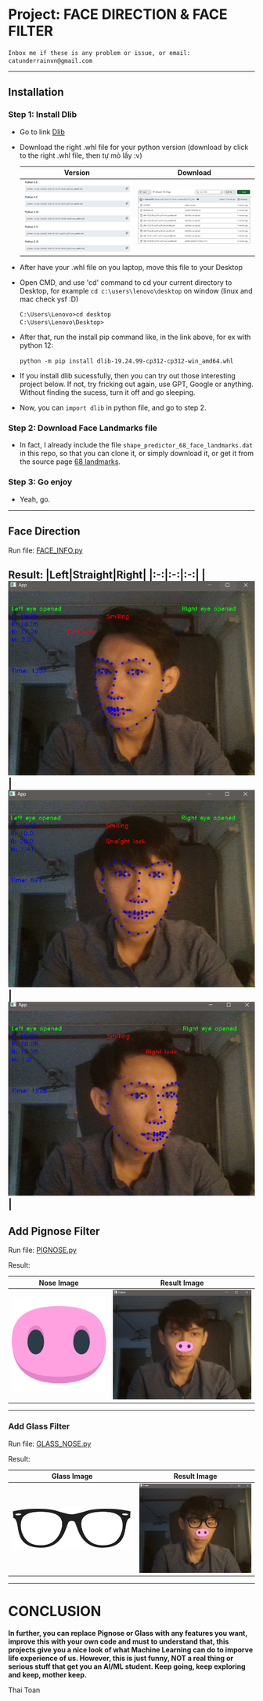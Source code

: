 
# Project: FACE DIRECTION & FACE FILTER
    Inbox me if these is any problem or issue, or email: catunderrainvn@gmail.com
---
## Installation
### Step 1: Install Dlib
- Go to link [Dlib](https://github.com/z-mahmud22/Dlib_Windows_Python3.x)<br>
- Download the right .whl file for your python version (download by click to the right .whl file, then tự mò lấy :v)

    |Version|Download|
    |:-:|:-:|
    |![](version.png)|![](download.png)|

- After have your .whl file on you laptop, move this file to your Desktop
- Open CMD, and use 'cd' command to cd your current directory to Desktop, for example `cd c:\users\lenovo\desktop` on window (linux and mac check ysf :D)
    ```
    C:\Users\Lenovo>cd desktop
    C:\Users\Lenovo\Desktop>
    ```
- After that, run the install pip command like, in the link above, for ex with python 12:

    `python -m pip install dlib-19.24.99-cp312-cp312-win_amd64.whl`
- If you install dlib sucessfully, then you can try out those interesting project below. If not, try fricking out again, use GPT, Google or anything. Without finding the sucess, turn it off and go sleeping.
- Now, you can `import dlib` in python file, and go to step 2.

### Step 2: Download Face Landmarks file
- In fact, I already include the file `shape_predictor_68_face_landmarks.dat` in this repo, so that you can clone it, or simply download it, or get it from the source page [68 landmarks](https://github.com/italojs/facial-landmarks-recognition/).

### Step 3: Go enjoy
- Yeah, go.
---

## Face Direction
Run file: [FACE_INFO.py](FACE_INFO.py)

Result:
|Left|Straight|Right|
|:-:|:-:|:-:|
|![](LEFT.png)|![](FACE.png)|![](RIGHT.png)|
---
## Add Pignose Filter
Run file: [PIGNOSE.py](PIGNOSE.py)

Result:

|Nose Image|Result Image|
|:-:|:-:|
|![](pignose.png)|![](PIG.png)|
---
### Add Glass Filter
Run file: [GLASS_NOSE.py](GLASS_NOSE.py)

Result:

|Glass Image|Result Image|
|:-:|:-:|
|![](glass.png)|![](GLASSNOSE.png)|
---
# CONCLUSION
**In further, you can replace Pignose or Glass with any features you want, improve this with your own code and must to understand that, this projects give you a nice look of what Machine Learning can do to imporve life experience of us. However, this is just funny, NOT a real thing or serious stuff that get you an AI/ML student. Keep going, keep exploring and keep, mother keep.**

Thai Toan